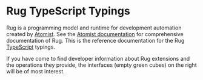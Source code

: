 # Rug TypeScript Typings

Rug is a programming model and runtime for development automation
created by [Atomist][www].  See the [Atomist documentation][doc] for
comprehensive documentation of Rug.  This is the reference
documentation for the Rug [TypeScript][ts] typings.

[www]: https://www.atomist.com/
[doc]: http://docs.atomist.com/
[ts]: https://www.typescriptlang.org/

If you have come to find developer information about Rug extensions
and the operations they provide, the interfaces (empty green cubes) on
the right will be of most interest.
